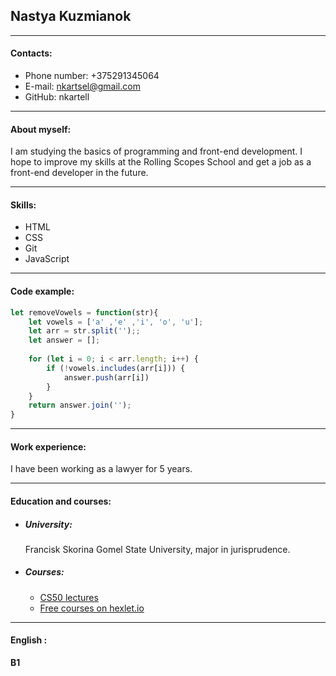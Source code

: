 ## __Nastya Kuzmianok__ #
***
#### __Contacts:__

 - Phone number: +375291345064 
 - E-mail: nkartsel@gmail.com 
 - GitHub: nkartell 
***
#### __About myself:__

I am studying the basics of programming and front-end development. I hope to improve my skills at the Rolling Scopes School  and get a job as a front-end developer in the future.
***
#### __Skills:__

- HTML
- CSS
- Git
- JavaScript
***
#### __Code example:__ 
```Javascript
let removeVowels = function(str){
    let vowels = ['a' ,'e' ,'i', 'o', 'u'];
    let arr = str.split('');;
    let answer = [];
  
    for (let i = 0; i < arr.length; i++) {
        if (!vowels.includes(arr[i])) {
            answer.push(arr[i])
        }       
    }
    return answer.join('');
}
``` 
***
#### __Work experience:__

I have been working as a lawyer for 5 years.
***
#### __Education and courses__:

- ##### ___University:___
  Francisk Skorina Gomel State University,  major in jurisprudence.
- ##### ___Courses:___
  - [CS50 lectures](https://www.youtube.com/watch?v=Sy_wba7l1UU&list=PLawfWYMUziZqyUL5QDLVbe3j5BKWj42E5)
  - [Free courses on hexlet.io](https://ru.hexlet.io/courses/free)
***
#### __English :__
__B1__

